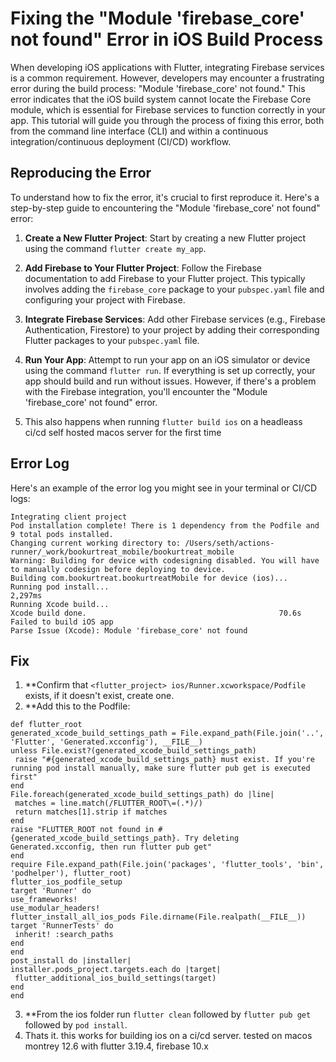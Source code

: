 # Fixing the "Module 'firebase_core' not found" Error in iOS Build Process

When developing iOS applications with Flutter, integrating Firebase services is a common requirement. However, developers may encounter a frustrating error during the build process: "Module 'firebase_core' not found." This error indicates that the iOS build system cannot locate the Firebase Core module, which is essential for Firebase services to function correctly in your app. This tutorial will guide you through the process of fixing this error, both from the command line interface (CLI) and within a continuous integration/continuous deployment (CI/CD) workflow.

## Reproducing the Error

To understand how to fix the error, it's crucial to first reproduce it. Here's a step-by-step guide to encountering the "Module 'firebase_core' not found" error:

1. **Create a New Flutter Project**: Start by creating a new Flutter project using the command `flutter create my_app`.

2. **Add Firebase to Your Flutter Project**: Follow the Firebase documentation to add Firebase to your Flutter project. This typically involves adding the `firebase_core` package to your `pubspec.yaml` file and configuring your project with Firebase.

3. **Integrate Firebase Services**: Add other Firebase services (e.g., Firebase Authentication, Firestore) to your project by adding their corresponding Flutter packages to your `pubspec.yaml` file.

4. **Run Your App**: Attempt to run your app on an iOS simulator or device using the command `flutter run`. If everything is set up correctly, your app should build and run without issues. However, if there's a problem with the Firebase integration, you'll encounter the "Module 'firebase_core' not found" error.
5.  This also happens when running `flutter build ios` on a headleass ci/cd self hosted macos server for the first time

## Error Log

Here's an example of the error log you might see in your terminal or CI/CD logs:

  ```
Integrating client project
Pod installation complete! There is 1 dependency from the Podfile and 9 total pods installed.
Changing current working directory to: /Users/seth/actions-runner/_work/bookurtreat_mobile/bookurtreat_mobile
Warning: Building for device with codesigning disabled. You will have to manually codesign before deploying to device.
Building com.bookurtreat.bookurtreatMobile for device (ios)...
Running pod install...                                           2,297ms
Running Xcode build...                                          
Xcode build done.                                           70.6s
Failed to build iOS app
Parse Issue (Xcode): Module 'firebase_core' not found

```

## Fix
1.  **Confirm that `<flutter_project> ios/Runner.xcworkspace/Podfile` exists, if it doesn't exist, create one.
2.  **Add this to the Podfile:

   ```
def flutter_root
  generated_xcode_build_settings_path = File.expand_path(File.join('..', 'Flutter', 'Generated.xcconfig'), __FILE__)
  unless File.exist?(generated_xcode_build_settings_path)
    raise "#{generated_xcode_build_settings_path} must exist. If you're running pod install manually, make sure flutter pub get is executed first"
  end
  File.foreach(generated_xcode_build_settings_path) do |line|
    matches = line.match(/FLUTTER_ROOT\=(.*)/)
    return matches[1].strip if matches
  end
  raise "FLUTTER_ROOT not found in #{generated_xcode_build_settings_path}. Try deleting Generated.xcconfig, then run flutter pub get"
end
require File.expand_path(File.join('packages', 'flutter_tools', 'bin', 'podhelper'), flutter_root)
flutter_ios_podfile_setup
target 'Runner' do
  use_frameworks!
  use_modular_headers!
  flutter_install_all_ios_pods File.dirname(File.realpath(__FILE__))
  target 'RunnerTests' do
    inherit! :search_paths
  end
end
post_install do |installer|
  installer.pods_project.targets.each do |target|
    flutter_additional_ios_build_settings(target)
  end
end
```
3.  **From the ios folder run `flutter clean` followed by `flutter pub get` followed by `pod install`.
4.  Thats it. this works for building ios on a ci/cd server. tested on macos montrey 12.6 with flutter 3.19.4, firebase 10.x


